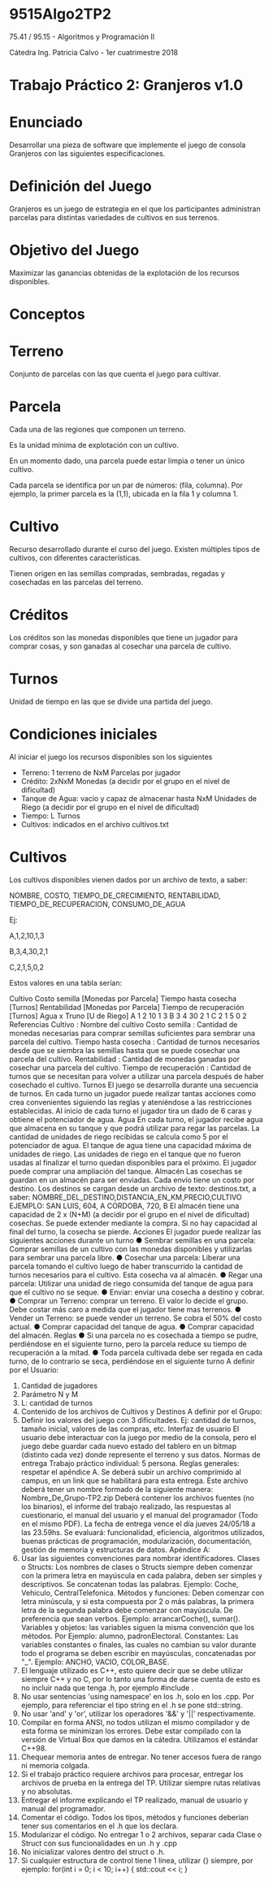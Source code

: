 # 9515Algo2TP2
75.41 / 95.15 - Algoritmos y Programación II

Cátedra Ing. Patricia Calvo - 1er cuatrimestre 2018

# Trabajo Práctico 2: Granjeros v1.0

# Enunciado
Desarrollar una pieza de software que implemente el juego de consola Granjeros con las siguientes especificaciones.

# Definición del Juego
Granjeros es un juego de estrategia en el que los participantes administran parcelas para distintas variedades de cultivos en sus terrenos.

# Objetivo del Juego
Maximizar las ganancias obtenidas de la explotación de los recursos disponibles.

# Conceptos

# Terreno
Conjunto de parcelas con las que cuenta el juego para cultivar.

# Parcela
Cada una de las regiones que componen un terreno.

Es la unidad mínima de explotación con un cultivo.

En un momento dado, una parcela puede estar limpia o tener un único cultivo.

Cada parcela se identifica por un par de números: (fila, columna). Por ejemplo, la primer parcela es la (1,1), ubicada en la fila 1 y columna 1.

# Cultivo
Recurso desarrollado durante el curso del juego. Existen múltiples tipos de cultivos, con diferentes características.

Tienen origen en las semillas compradas, sembradas, regadas y cosechadas en las parcelas del terreno.

# Créditos
Los créditos son las monedas disponibles que tiene un jugador para comprar cosas, y son ganadas al cosechar una parcela de cultivo.

# Turnos
Unidad de tiempo en las que se divide una partida del juego.

# Condiciones iniciales
Al iniciar el juego los recursos disponibles son los siguientes

* Terreno: 1 terreno de NxM Parcelas por jugador
* Crédito: 2xNxM Monedas (a decidir por el grupo en el nivel de dificultad)
* Tanque de Agua: vacío y capaz de almacenar hasta NxM Unidades de Riego (a decidir por el grupo en el nivel de dificultad)
* Tiempo: L Turnos
* Cultivos: indicados en el archivo cultivos.txt

# Cultivos
Los cultivos disponibles vienen dados por un archivo de texto, a saber:


NOMBRE, COSTO, TIEMPO_DE_CRECIMIENTO, RENTABILIDAD, TIEMPO_DE_RECUPERACION, CONSUMO_DE_AGUA

Ej:

A,1,2,10,1,3

B,3,4,30,2,1

C,2,1,5,0,2

Estos valores en una tabla serían:

Cultivo Costo semilla
[Monedas por
Parcela]
Tiempo hasta
cosecha
[Turnos]
Rentabilidad
[Monedas por
Parcela]
Tiempo de
recuperación
[Turnos]
Agua x Truno
[U de Riego]
A 1 2 10 1 3
B 3 4 30 2 1
C 2 1 5 0 2
Referencias
Cultivo : Nombre del cultivo
Costo semilla : Cantidad de monedas necesarias para comprar semillas suficientes
para sembrar una parcela del cultivo.
Tiempo hasta cosecha : Cantidad de turnos necesarios desde que se siembra las
semillas hasta que se puede cosechar una parcela del cultivo.
Rentabilidad : Cantidad de monedas ganadas por cosechar una parcela del cultivo.
Tiempo de recuperación : Cantidad de turnos que se necesitan para volver a utilizar
una parcela después de haber cosechado el cultivo.
Turnos
El juego se desarrolla durante una secuencia de turnos.
En cada turno un jugador puede realizar tantas acciones como crea convenientes
siguiendo las reglas y ateniéndose a las restricciones establecidas.
Al inicio de cada turno el jugador tira un dado de 6 caras y obtiene el potenciador de
agua.
Agua
En cada turno, el jugador recibe agua que almacena en su tanque y que podrá
utilizar para regar las parcelas.
La cantidad de unidades de riego recibidas se calcula como 5 por el potenciador de
agua.
El tanque de agua tiene una capacidad máxima de unidades de riego. Las unidades
de riego en el tanque que no fueron usadas al finalizar el turno quedan disponibles para el
próximo. El jugador puede comprar una ampliación del tanque.
Almacén
Las cosechas se guardan en un almacén para ser enviadas. Cada envío tiene un
costo por destino. Los destinos se cargan desde un archivo de texto: destinos.txt, a saber:
NOMBRE_DEL_DESTINO,DISTANCIA_EN_KM,PRECIO,CULTIVO
EJEMPLO:
SAN LUIS, 604, A
CORDOBA, 720, B
El almacén tiene una capacidad de 2 x (N+M) (a decidir por el grupo en el nivel de dificultad)
cosechas. Se puede extender mediante la compra. Si no hay capacidad al final del turno, la
cosecha se pierde.
Acciones
El jugador puede realizar las siguientes acciones durante un turno
● Sembrar semillas en una parcela:
Comprar semillas de un cultivo con las monedas disponibles y
utilizarlas para sembrar una parcela libre.
● Cosechar una parcela:
Liberar una parcela tomando el cultivo luego de haber transcurrido la
cantidad de turnos necesarios para el cultivo. Esta cosecha va al almacén.
● Regar una parcela:
Utilizar una unidad de riego consumida del tanque de agua para que
el cultivo no se seque.
● Enviar: enviar una cosecha a destino y cobrar.
● Comprar un Terreno: comprar un terreno. El valor lo decide el grupo. Debe
costar más caro a medida que el jugador tiene mas terrenos.
● Vender un Terreno: se puede vender un terreno. Se cobra el 50% del costo
actual.
● Comprar capacidad del tanque de agua.
● Comprar capacidad del almacén.
Reglas
● Si una parcela no es cosechada a tiempo se pudre, perdiéndose en el siguiente
turno, pero la parcela reduce su tiempo de recuperación a la mitad.
● Toda parcela cultivada debe ser regada en cada turno, de lo contrario se seca,
perdiéndose en el siguiente turno
A definir por el Usuario:
1) Cantidad de jugadores
2) Parámetro N y M
3) L: cantidad de turnos
4) Contenido de los archivos de Cultivos y Destinos
A definir por el Grupo:
1) Definir los valores del juego con 3 dificultades. Ej: cantidad de turnos, tamaño inicial,
valores de las compras, etc.
Interfaz de usuario
El usuario debe interactuar con la juego por medio de la consola, pero el juego debe
guardar cada nuevo estado del tablero en un bitmap (distinto cada vez) donde represente el
terreno y sus datos.
Normas de entrega
Trabajo práctico individual: 5 persona.
Reglas generales: respetar el apéndice A.
Se deberá subir un archivo comprimido al campus, en un link que se habilitará para
esta entrega. Este archivo deberá tener un nombre formado de la siguiente manera:
Nombre_De_Grupo-TP2.zip
Deberá contener los archivos fuentes (no los binarios), el informe del trabajo
realizado, las respuestas al cuestionario, el manual del usuario y el manual del programador
(Todo en el mismo PDF).
La fecha de entrega vence el día jueves 24/05/18 a las 23.59hs.
Se evaluará: funcionalidad, eficiencia, algoritmos utilizados, buenas prácticas de
programación, modularización, documentación, gestión de memoria y estructuras de datos.
Apéndice A:
1) Usar las siguientes convenciones para nombrar identificadores.
Clases o Structs: Los nombres de clases o Structs siempre deben comenzar con la primera letra en
mayúscula en cada palabra, deben ser simples y descriptivos. Se concatenan todas las palabras.
Ejemplo: Coche, Vehiculo, CentralTelefonica.
Métodos y funciones: Deben comenzar con letra minúscula, y si esta compuesta por 2 o más
palabras, la primera letra de la segunda palabra debe comenzar con mayúscula. De preferencia que
sean verbos. Ejemplo: arrancarCoche(), sumar().
Variables y objetos: las variables siguen la misma convención que los métodos. Por Ejemplo: alumno,
padronElectoral.
Constantes: Las variables constantes o finales, las cuales no cambian su valor durante todo el
programa se deben escribir en mayúsculas, concatenadas por "_". Ejemplo: ANCHO, VACIO,
COLOR_BASE.
2) El lenguaje utilizado es C++, esto quiere decir que se debe utilizar siempre C++ y no C, por lo
tanto una forma de darse cuenta de esto es no incluir nada que tenga .h, por ejemplo #include
<iostream> .
3) No usar sentencias 'using namespace' en los .h, solo en los .cpp. Por ejemplo, para referenciar el
tipo string en el .h se pone std::string.
4) No usar 'and' y 'or', utilizar los operadores '&&' y '||' respectivamente.
5) Compilar en forma ANSI, no todos utilizan el mismo compilador y de esta forma se minimizan los
errores. Debe estar compilado con la versión de Virtual Box que damos en la cátedra. Utilizamos el
estándar C++98.
6) Chequear memoria antes de entregar. No tener accesos fuera de rango ni memoria colgada.
7) Si el trabajo práctico requiere archivos para procesar, entregar los archivos de prueba en la
entrega del TP. Utilizar siempre rutas relativas y no absolutas.
8) Entregar el informe explicando el TP realizado, manual de usuario y manual del programador.
9) Comentar el código. Todos los tipos, métodos y funciones deberían tener sus comentarios en el .h
que los declara.
10) Modularizar el código. No entregar 1 o 2 archivos, separar cada Clase o Struct con sus
funcionalidades en un .h y .cpp
11) No inicializar valores dentro del struct o .h.
12) Si cualquier estructura de control tiene 1 linea, utilizar {} siempre, por ejemplo:
for(int i = 0; i < 10; i++) {
std::cout << i;
}